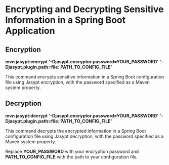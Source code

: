<h1>Encrypting and Decrypting Sensitive Information in a Spring Boot Application</h1>

<h2>Encryption</h2>
<strong>mvn jasypt:encrypt '-Djasypt.encryptor.password=YOUR_PASSWORD' '-Djasypt.plugin.path=file:
PATH_TO_CONFIG_FILE'</strong>

<p>This command encrypts sensitive information in a Spring Boot configuration file using Jasypt encryption, with the password specified as a Maven system property.</p>

<h2>Decryption</h2>
<strong>mvn jasypt:decrypt '-Djasypt.encryptor.password=YOUR_PASSWORD' '-Djasypt.plugin.path=file:
PATH_TO_CONFIG_FILE'</strong>

<p>This command decrypts the encrypted information in a Spring Boot configuration file using Jasypt decryption, with the password specified as a Maven system property.</p>

<p>Replace <strong>YOUR_PASSWORD</strong> with your encryption password and <strong>PATH_TO_CONFIG_FILE</strong> with the path to your configuration file.</p>

